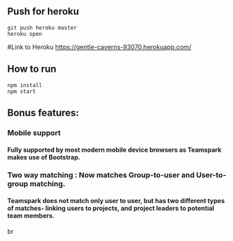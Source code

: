 ## Push for heroku
```
git push heroku master
heroku open
```
#Link to Heroku
https://gentle-caverns-93070.herokuapp.com/
## How to run
```
npm install
npm start
```

## Bonus features:
 
### Mobile support 
#### Fully supported by most modern mobile device browsers as Teamspark makes use of Bootstrap.
 
### Two way matching : Now matches Group-to-user and User-to-group matching.
#### Teamspark does not match only user to user, but has two different types of matches- linking users to projects, and project leaders to potential team members. 
br